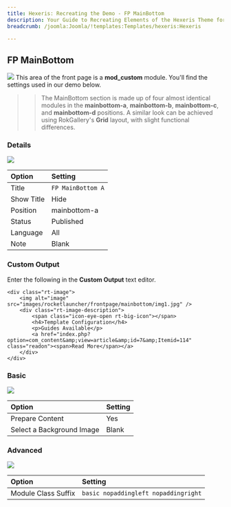 ```yaml
---
title: Hexeris: Recreating the Demo - FP MainBottom
description: Your Guide to Recreating Elements of the Hexeris Theme for Joomla
breadcrumb: /joomla:Joomla/!templates:Templates/hexeris:Hexeris

---
```


FP MainBottom
----
![][demo]
This area of the front page is a **mod_custom** module. You'll find the settings used in our demo below.

>> The MainBottom section is made up of four almost identical modules in the **mainbottom-a**, **mainbottom-b**, **mainbottom-c**, and **mainbottom-d** positions. A similar look can be achieved using RokGallery's **Grid** layout, with slight functional differences.

### Details
![][demo2]

| Option     | Setting           |  
| :--------- | :---------------- |  
| Title      | `FP MainBottom A` |  
| Show Title | Hide              |  
| Position   | mainbottom-a      |  
| Status     | Published         |  
| Language   | All               |  
| Note       | Blank             |  

### Custom Output
Enter the following in the **Custom Output** text editor.

~~~
<div class="rt-image">
    <img alt="image" src="images/rocketlauncher/frontpage/mainbottom/img1.jpg" />
    <div class="rt-image-description">
        <span class="icon-eye-open rt-big-icon"></span>
        <h4>Template Configuration</h4>
        <p>Guides Available</p>
        <a href="index.php?option=com_content&amp;view=article&amp;id=7&amp;Itemid=114" class="readon"><span>Read More</span></a>
    </div>
</div>
~~~

### Basic
![][demo3]

| Option                    | Setting |
| :------------------------ | :------ |
| Prepare Content           | Yes     |
| Select a Background Image | Blank   |

### Advanced
![][demo4]

| Option              | Setting                              |  
| :------------------ | :----------------------------------- |  
| Module Class Suffix | `basic nopaddingleft nopaddingright` |  

[demo]: assets/demo_6.jpeg
[demo2]: assets/mainbottom_1.jpeg
[demo3]: assets/mainbottom_2.jpeg
[demo4]: assets/mainbottom_3.jpeg